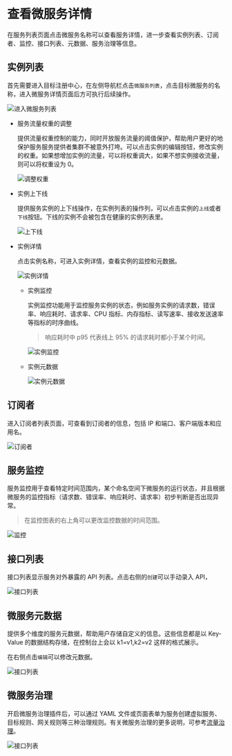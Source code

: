 # 查看微服务详情

在服务列表页面点击微服务名称可以查看服务详情，进一步查看实例列表、订阅者、监控、接口列表、元数据、服务治理等信息。

## 实例列表

首先需要进入目标注册中心，在左侧导航栏点击`微服务列表`，点击目标微服务的名称，进入微服务详情页面后方可执行后续操作。

![进入微服务列表](imgs/detail01.png)

- 服务流量权重的调整

    提供流量权重控制的能力，同时开放服务流量的阈值保护，帮助用户更好的地保护服务服务提供者集群不被意外打垮。可以点击实例的编辑按钮，修改实例的权重。如果想增加实例的流量，可以将权重调大，如果不想实例接收流量，则可以将权重设为 0。

    ![调整权重](imgs/detail02.png)

- 实例上下线

    提供服务实例的上下线操作，在实例列表的操作列，可以点击实例的`上线`或者`下线`按钮。下线的实例不会被包含在健康的实例列表里。

    ![上下线](imgs/detail03.png)

- 实例详情

    点击实例名称，可进入实例详情，查看实例的监控和元数据。

    ![实例详情](imgs/detail04.png)

    - 实例监控

        实例监控功能用于监控服务实例的状态，例如服务实例的请求数，错误率、响应耗时、请求率、CPU 指标、内存指标、读写速率、接收发送速率等指标的时序曲线。

        > 响应耗时中 p95 代表线上 95% 的请求耗时都小于某个时间。

        ![实例监控](imgs/detail04.png)

    - 实例元数据

        ![实例元数据](imgs/detail04.png)

## 订阅者

进入订阅者列表页面，可查看到订阅者的信息，包括 IP 和端口、客户端版本和应用名。

![订阅者](imgs/detail07.png)

## 服务监控

服务监控用于查看特定时间范围内，某个命名空间下微服务的运行状态，并且根据微服务的监控指标（请求数、错误率、响应耗时、请求率）初步判断是否出现异常。

> 在监控图表的右上角可以更改监控数据的时间范围。

![监控](imgs/detail08.png)

## 接口列表

接口列表显示服务对外暴露的 API 列表。点击右侧的`创建`可以手动录入 API，

![接口列表](imgs/detail09.png)

## 微服务元数据

提供多个维度的服务元数据，帮助用户存储自定义的信息。这些信息都是以 Key-Value 的数据结构存储，在控制台上会以 k1=v1,k2=v2 这样的格式展示。

在右侧点击`编辑`可以修改元数据。

![接口列表](imgs/detail10.png)

## 微服务治理

开启微服务治理插件后，可以通过 YAML 文件或页面表单为服务创建虚拟服务、目标规则、网关规则等三种治理规则。有关微服务治理的更多说明，可参考[流量治理](../../../../mspider/user-guide/traffic-governance/README.md)。

![接口列表](imgs/detail11.png)
